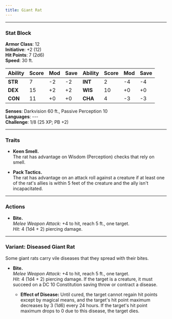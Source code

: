 ```yaml
---
title: Giant Rat
---
```


---

### **Stat Block**

**Armor Class**: 12  
**Initiative**: +2 (12)  
**Hit Points**: 7 (2d6)  
**Speed**: 30 ft.

|Ability|Score|Mod|Save|Ability|Score|Mod|Save|
|---|---|---|---|---|---|---|---|
|**STR**|7|-2|-2|**INT**|2|-4|-4|
|**DEX**|15|+2|+2|**WIS**|10|+0|+0|
|**CON**|11|+0|+0|**CHA**|4|-3|-3|

**Senses**: Darkvision 60 ft., Passive Perception 10  
**Languages**: ---  
**Challenge**: 1/8 (25 XP; PB +2)

---

### **Traits**

- **Keen Smell.**  
    The rat has advantage on Wisdom (Perception) checks that rely on smell.
    
- **Pack Tactics.**  
    The rat has advantage on an attack roll against a creature if at least one of the rat's allies is within 5 feet of the creature and the ally isn't incapacitated.
    

---

### **Actions**

- **Bite.**  
    _Melee Weapon Attack:_ +4 to hit, reach 5 ft., one target.  
    _Hit:_ 4 (1d4 + 2) piercing damage.

---

### **Variant: Diseased Giant Rat**

Some giant rats carry vile diseases that they spread with their bites.

- **Bite.**  
    _Melee Weapon Attack:_ +4 to hit, reach 5 ft., one target.  
    _Hit:_ 4 (1d4 + 2) piercing damage. If the target is a creature, it must succeed on a DC 10 Constitution saving throw or contract a disease.
    
    - **Effect of Disease:** Until cured, the target cannot regain hit points except by magical means, and the target's hit point maximum decreases by 3 (1d6) every 24 hours. If the target's hit point maximum drops to 0 due to this disease, the target dies.